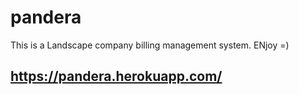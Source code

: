 # pandera

This is a Landscape company billing management system.  ENjoy =)

<https://pandera.herokuapp.com/>
-
 
